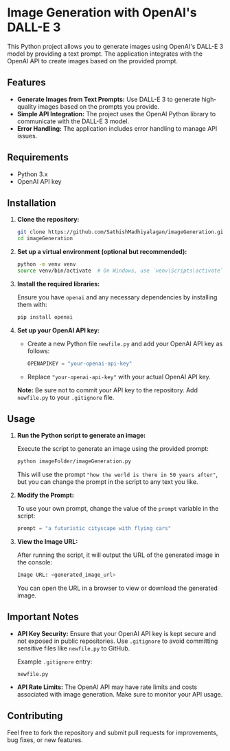 
# Image Generation with OpenAI's DALL-E 3

This Python project allows you to generate images using OpenAI's DALL-E 3 model by providing a text prompt. The application integrates with the OpenAI API to create images based on the provided prompt.

## Features

- **Generate Images from Text Prompts:** Use DALL-E 3 to generate high-quality images based on the prompts you provide.
- **Simple API Integration:** The project uses the OpenAI Python library to communicate with the DALL-E 3 model.
- **Error Handling:** The application includes error handling to manage API issues.

## Requirements

- Python 3.x
- OpenAI API key

## Installation

1. **Clone the repository:**

   ```bash
   git clone https://github.com/SathishMadhiyalagan/imageGeneration.git
   cd imageGeneration
   ```

2. **Set up a virtual environment (optional but recommended):**

   ```bash
   python -m venv venv
   source venv/bin/activate  # On Windows, use `venv\Scripts\activate`
   ```

3. **Install the required libraries:**

   Ensure you have `openai` and any necessary dependencies by installing them with:

   ```bash
   pip install openai
   ```

4. **Set up your OpenAI API key:**

   - Create a new Python file `newfile.py` and add your OpenAI API key as follows:

     ```python
     OPENAPIKEY = "your-openai-api-key"
     ```

   - Replace `"your-openai-api-key"` with your actual OpenAI API key.

   **Note:** Be sure not to commit your API key to the repository. Add `newfile.py` to your `.gitignore` file.

## Usage

1. **Run the Python script to generate an image:**

   Execute the script to generate an image using the provided prompt:

   ```bash
   python imageFolder/imageGeneration.py
   ```

   This will use the prompt `"how the world is there in 50 years after"`, but you can change the prompt in the script to any text you like.

2. **Modify the Prompt:**

   To use your own prompt, change the value of the `prompt` variable in the script:

   ```python
   prompt = "a futuristic cityscape with flying cars"
   ```

3. **View the Image URL:**

   After running the script, it will output the URL of the generated image in the console:

   ```bash
   Image URL: <generated_image_url>
   ```

   You can open the URL in a browser to view or download the generated image.

## Important Notes

- **API Key Security:** Ensure that your OpenAI API key is kept secure and not exposed in public repositories. Use `.gitignore` to avoid committing sensitive files like `newfile.py` to GitHub.
  
  Example `.gitignore` entry:

  ```plaintext
  newfile.py
  ```

- **API Rate Limits:** The OpenAI API may have rate limits and costs associated with image generation. Make sure to monitor your API usage.

## Contributing

Feel free to fork the repository and submit pull requests for improvements, bug fixes, or new features.

